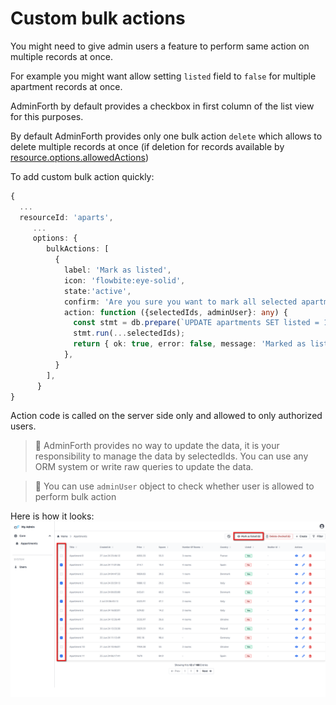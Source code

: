 # Custom bulk actions

You might need to give admin users a feature to perform same action on multiple records at once. 

For example you might want allow setting `listed` field to `false` for multiple apartment records at once. 

AdminForth by default provides a checkbox in first column of the list view for this purposes.
 
By default AdminForth provides only one bulk action `delete` which allows to delete multiple records at once 
(if deletion for records available by [resource.options.allowedActions](/docs/api/types/AdminForthConfig/type-aliases/AdminForthResource#optionsallowedactions))

To add custom bulk action quickly:

```ts
{
  ...
  resourceId: 'aparts',
     ...
     options: {
        bulkActions: [
          {
            label: 'Mark as listed',
            icon: 'flowbite:eye-solid',
            state:'active',
            confirm: 'Are you sure you want to mark all selected apartments as listed?',
            action: function ({selectedIds, adminUser}: any) {
              const stmt = db.prepare(`UPDATE apartments SET listed = 1 WHERE id IN (${selectedIds.map(() => '?').join(',')})`);
              stmt.run(...selectedIds);
              return { ok: true, error: false, message: 'Marked as listed' }
            },
          }
        ],
      }
}
```

Action code is called on the server side only and allowed to only authorized users. 

> 🫨 AdminForth provides no way to update the data, it is your responsibility to manage the data by selectedIds. You can use any ORM system
> or write raw queries to update the data.

> 🫨 You can use `adminUser` object to check whether user is allowed to perform bulk action

Here is how it looks:
![alt text](image-3.png)